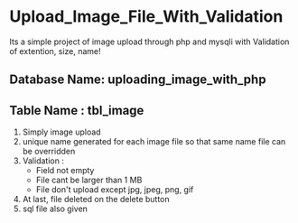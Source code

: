 # Upload_Image_File_With_Validation
Its a simple project of image upload through php and mysqli with Validation of extention, size, name!

## Database Name: uploading_image_with_php
## Table Name   : tbl_image

1. Simply image upload
2. unique name generated for each image file so that same name file can be overridden
3. Validation :
    * Field not empty
    * File cant be larger than 1 MB
    * File don't upload except jpg, jpeg, png, gif
4. At last, file deleted on the delete button
5. sql file also given
